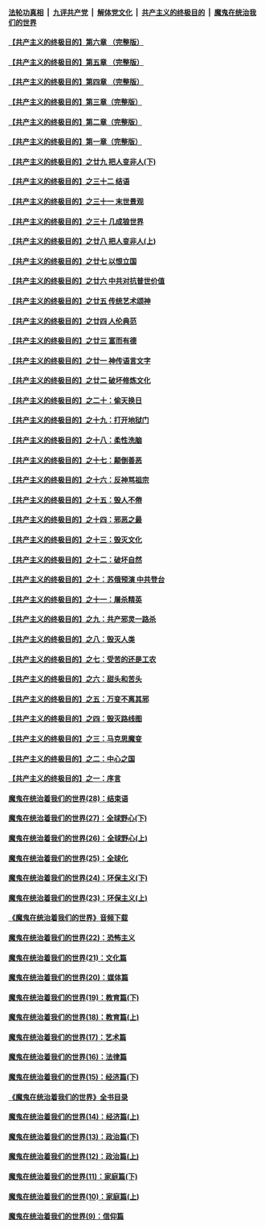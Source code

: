 ####  [法轮功真相](../../../../basic/blob/master/README.md?t=03302331) &nbsp;|&nbsp; [九评共产党](../../../../9ping.md/blob/master/README.md?t=03302331) &nbsp;|&nbsp; [解体党文化](../../../../jtdwh.md/blob/master/README.md?t=03302331)  &nbsp;|&nbsp; [共产主义的终极目的](../../../../gczydzjmd.md/blob/master/README.md?t=03302331) &nbsp;|&nbsp; [魔鬼在统治我们的世界](../../../../mgztzwmdsj.md/blob/master/README.md?t=03302331) 

#### [【共产主义的终极目的】第六章 （完整版）](../pages/nsc422/n11428913.md?t=03302331) 

#### [【共产主义的终极目的】第五章 （完整版）](../pages/nsc422/n11428912.md?t=03302331) 

#### [【共产主义的终极目的】第四章 （完整版）](../pages/nsc422/n11428907.md?t=03302331) 

#### [【共产主义的终极目的】第三章（完整版）](../pages/nsc422/n11428848.md?t=03302331) 

#### [【共产主义的终极目的】第二章（完整版）](../pages/nsc422/n11428831.md?t=03302331) 

#### [【共产主义的终极目的】第一章（完整版）](../pages/nsc422/n11417651.md?t=03302331) 

#### [【共产主义的终极目的】之廿九 把人变非人(下)](../pages/nsc422/n11344140.md?t=03302331) 

#### [【共产主义的终极目的】之三十二 结语](../pages/nsc422/n11360535.md?t=03302331) 

#### [【共产主义的终极目的】之三十一 末世景观](../pages/nsc422/n11351129.md?t=03302331) 

#### [【共产主义的终极目的】之三十 几成狼世界](../pages/nsc422/n11348280.md?t=03302331) 

#### [【共产主义的终极目的】之廿八 把人变非人(上)](../pages/nsc422/n11340492.md?t=03302331) 

#### [【共产主义的终极目的】之廿七 以恨立国](../pages/nsc422/n11336944.md?t=03302331) 

#### [【共产主义的终极目的】之廿六 中共对抗普世价值](../pages/nsc422/n11324785.md?t=03302331) 

#### [【共产主义的终极目的】之廿五 传统艺术颂神](../pages/nsc422/n11296396.md?t=03302331) 

#### [【共产主义的终极目的】之廿四 人伦典范](../pages/nsc422/n11296397.md?t=03302331) 

#### [【共产主义的终极目的】之廿三 富而有德](../pages/nsc422/n11283598.md?t=03302331) 

#### [【共产主义的终极目的】之廿一 神传语言文字](../pages/nsc422/n11263265.md?t=03302331) 

#### [【共产主义的终极目的】之廿二 破坏修炼文化](../pages/nsc422/n11245728.md?t=03302331) 

#### [【共产主义的终极目的】之二十：偷天换日](../pages/nsc422/n11238846.md?t=03302331) 

#### [【共产主义的终极目的】之十九：打开地狱门](../pages/nsc422/n11206376.md?t=03302331) 

#### [【共产主义的终极目的】之十八：柔性洗脑](../pages/nsc422/n11199994.md?t=03302331) 

#### [【共产主义的终极目的】之十七：颠倒善恶](../pages/nsc422/n11179782.md?t=03302331) 

#### [【共产主义的终极目的】之十六：反神骂祖宗](../pages/nsc422/n11166798.md?t=03302331) 

#### [【共产主义的终极目的】之十五：毁人不倦](../pages/nsc422/n11166792.md?t=03302331) 

#### [【共产主义的终极目的】之十四：邪恶之最](../pages/nsc422/n11150249.md?t=03302331) 

#### [【共产主义的终极目的】之十三：毁灭文化](../pages/nsc422/n11135227.md?t=03302331) 

#### [【共产主义的终极目的】之十二：破坏自然](../pages/nsc422/n11135214.md?t=03302331) 

#### [【共产主义的终极目的】之十：苏俄预演 中共登台](../pages/nsc422/n11118424.md?t=03302331) 

#### [【共产主义的终极目的】之十一：屠杀精英](../pages/nsc422/n11118442.md?t=03302331) 

#### [【共产主义的终极目的】之九：共产邪灵一路杀](../pages/nsc422/n11114139.md?t=03302331) 

#### [【共产主义的终极目的】之八：毁灭人类](../pages/nsc422/n11108503.md?t=03302331) 

#### [【共产主义的终极目的】之七：受苦的还是工农](../pages/nsc422/n11101809.md?t=03302331) 

#### [【共产主义的终极目的】之六：甜头和苦头](../pages/nsc422/n11096971.md?t=03302331) 

#### [【共产主义的终极目的】之五：万变不离其邪](../pages/nsc422/n11091285.md?t=03302331) 

#### [【共产主义的终极目的】之四：毁灭路线图](../pages/nsc422/n11086284.md?t=03302331) 

#### [【共产主义的终极目的】之三：马克思魔变](../pages/nsc422/n11061941.md?t=03302331) 

#### [【共产主义的终极目的】之二：中心之国](../pages/nsc422/n11047728.md?t=03302331) 

#### [【共产主义的终极目的】之一：序言](../pages/nsc422/n11086077.md?t=03302331) 

#### [魔鬼在统治着我们的世界(28)：结束语](../pages/nsc422/n10936246.md?t=03302331) 

#### [魔鬼在统治着我们的世界(27)：全球野心(下)](../pages/nsc422/n10928319.md?t=03302331) 

#### [魔鬼在统治着我们的世界(26)：全球野心(上)](../pages/nsc422/n10900318.md?t=03302331) 

#### [魔鬼在统治着我们的世界(25)：全球化](../pages/nsc422/n10788205.md?t=03302331) 

#### [魔鬼在统治着我们的世界(24)：环保主义(下)](../pages/nsc422/n10695307.md?t=03302331) 

#### [魔鬼在统治着我们的世界(23)：环保主义(上)](../pages/nsc422/n10688613.md?t=03302331) 

#### [《魔鬼在统治着我们的世界》音频下载](../pages/nsc422/n10635553.md?t=03302331) 

#### [魔鬼在统治着我们的世界(22)：恐怖主义](../pages/nsc422/n10614727.md?t=03302331) 

#### [魔鬼在统治着我们的世界(21)：文化篇](../pages/nsc422/n10597706.md?t=03302331) 

#### [魔鬼在统治着我们的世界(20)：媒体篇](../pages/nsc422/n10586579.md?t=03302331) 

#### [魔鬼在统治着我们的世界(19)：教育篇(下)](../pages/nsc422/n10564808.md?t=03302331) 

#### [魔鬼在统治着我们的世界(18)：教育篇(上)](../pages/nsc422/n10526970.md?t=03302331) 

#### [魔鬼在统治着我们的世界(17)：艺术篇](../pages/nsc422/n10499093.md?t=03302331) 

#### [魔鬼在统治着我们的世界(16)：法律篇](../pages/nsc422/n10485969.md?t=03302331) 

#### [魔鬼在统治着我们的世界(15)：经济篇(下)](../pages/nsc422/n10469975.md?t=03302331) 

#### [《魔鬼在统治着我们的世界》全书目录](../pages/nsc422/n10464261.md?t=03302331) 

#### [魔鬼在统治着我们的世界(14)：经济篇(上)](../pages/nsc422/n10457370.md?t=03302331) 

#### [魔鬼在统治着我们的世界(13)：政治篇(下)](../pages/nsc422/n10448270.md?t=03302331) 

#### [魔鬼在统治着我们的世界(12)：政治篇(上)](../pages/nsc422/n10444576.md?t=03302331) 

#### [魔鬼在统治着我们的世界(11)：家庭篇(下)](../pages/nsc422/n10440961.md?t=03302331) 

#### [魔鬼在统治着我们的世界(10)：家庭篇(上)](../pages/nsc422/n10435448.md?t=03302331) 

#### [魔鬼在统治着我们的世界(9)：信仰篇](../pages/nsc422/n10432159.md?t=03302331) 

